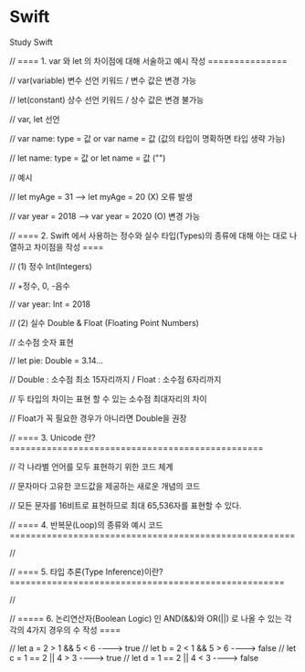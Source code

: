 # Swift
Study Swift

// ==== 1. var 와 let 의 차이점에 대해 서술하고 예시 작성 ===============

  // var(variable) 변수 선언 키워드 / 변수 값은 변경 가능
  
  // let(constant) 상수 선언 키워드 / 상수 값은 변경 불가능
  
  
  // var, let 선언
  
  // var name: type = 값 or var name = 값 (값의 타입이 명확하면 타입 생략 가능)
  
  // let name: type = 값 or let name = 값 ("")
  
  
  // 예시
  
  // let myAge = 31    --> let myAge = 20 (X) 오류 발생
  
  // var year = 2018   --> var year = 2020 (O) 변경 가능
  
  
// ==== 2. Swift 에서 사용하는 정수와 실수 타입(Types)의 종류에 대해 아는 대로 나열하고 차이점을 작성 ====
  
  // (1) 정수 Int(Integers)
  
  // +정수, 0, -음수
  
  // var year: Int = 2018
  
  
  // (2) 실수 Double & Float (Floating Point Numbers)
  
  // 소수점 숫자 표현
  
  // let pie: Double = 3.14...
  
  // Double : 소수점 최소 15자리까지 / Float : 소수점 6자리까지
  
  // 두 타입의 차이는 표현 할 수 있는 소수점 최대자리의 차이
  
  // Float가 꼭 필요한 경우가 아니라면 Double을 권장
  

// ==== 3. Unicode 란? ================================================
  
  // 각 나라별 언어를 모두 표현하기 위한 코드 체계
  
  // 문자마다 고유한 코드값을 제공하는 새로운 개념의 코드
  
  // 모든 문자를 16비트로 표현하므로 최대 65,536자를 표현할 수 있다.
  
// ==== 4. 반복문(Loop)의 종류와 예시 코드 ======================================================
  
  // 

// ==== 5. 타입 추론(Type Inference)이란? ====================================================
  
  //
  
// ===== 6. 논리연산자(Boolean Logic) 인 AND(&&)와 OR(||) 로 나올 수 있는 각각의 4가지 경우의 수 작성 ====

  // let a = 2 > 1 && 5 < 6   ----> true
  // let b = 2 < 1 && 5 > 6   ----> false
  // let c = 1 == 2 || 4 > 3  ----> true
  // let d = 1 == 2 || 4 < 3  ----> false
  

